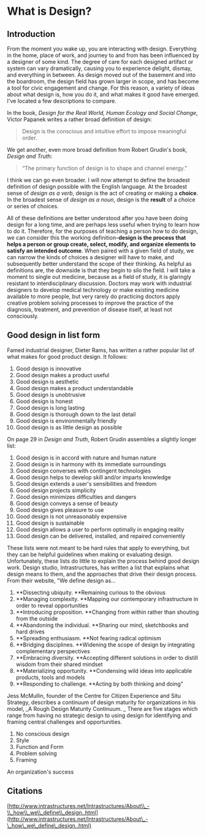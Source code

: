 # What is Design?

## Introduction

From the moment you wake up, you are interacting with design. Everything in the home, place of work, and journey to and from has been influenced by a designer of some kind. The degree of care for each designed artifact or system can vary dramatically, causing you to experience delight, dismay, and everything in between. As design moved out of the basement and into the boardroom, the design field has grown larger in scope, and has become a tool for civic engagement and change. For this reason, a variety of ideas about what design is, how you do it, and what makes it good have emerged. I've located a few descriptions to compare.

In the book, _Design for the Real World, Human Ecology and Social Change_, Victor Papanek writes a rather broad definition of design:

> Design is the conscious and intuitive effort to impose meaningful order.

We get another, even more broad definition from Robert Grudin's book, _Design and Truth_:

> “The primary function of design is to shape and channel energy.”

I think we can go even broader. I will now attempt to define the broadest definition of design possible with the English language. At the broadest sense of _design as a verb_, design is the act of creating or making a **choice**. In the broadest sense of _design as a noun_, design is the **result** of a choice or series of choices.

All of these definitions are better understood after you have been doing design for a long time, and are perhaps less useful when trying to learn how to do it. Therefore, for the purposes of teaching a person how to do design, we can consider this the working definition–**design is the process that helps a person or group create, select, modify, and organize elements to satisfy an intended outcome**. When paired with a given field of study, we can narrow the kinds of choices a designer will have to make, and subsequently better understand the scope of their thinking. As helpful as definitions are, the downside is that they begin to silo the field. I will take a moment to single out medicine, because as a field of study, it is glaringly resistant to interdisciplinary discussion. Doctors may work with industrial designers to develop medical technology or make existing medicine available to more people, but very rarely do practicing doctors apply creative problem solving processes to improve the practice of the diagnosis, treatment, and prevention of disease itself, at least not consciously.

## Good design in list form

Famed industrial designer, Dieter Rams, has written a rather popular list of what makes for good product design. It follows:

1. Good design is innovative
2. Good design makes a product useful
3. Good design is aesthetic
4. Good design makes a product understandable
5. Good design is unobtrusive
6. Good design is honest
7. Good design is long lasting
8. Good design is thorough down to the last detail
9. Good design is environmentally friendly
10. Good design is as little design as possible

On page 29 in _Design and Truth_, Robert Grudin assembles a slightly longer list:

1. Good design is in accord with nature and human nature
2. Good design is in harmony with its immediate surroundings
3. Good design converses with contingent technologies
4. Good design helps to develop skill and/or imparts knowledge
5. Good design extends a user's sensibilities and freedom
6. Good design projects simplicity
7. Good design minimizes difficulties and dangers
8. Good design conveys a sense of beauty
9. Good design gives pleasure to use
10. Good design is not unreasonably expensive
11. Good design is sustainable
12. Good design allows a user to perform optimally in engaging reality
13. Good design can be delivered, installed, and repaired conveniently

These lists were not meant to be hard rules that apply to everything, but they can be helpful guidelines when making or evaluating design. Unfortunately, these lists do little to explain the process behind good design work. Design studio, Intrastructures, has written a list that explains what design means to them, and the approaches that drive their design process. From their website, "We define design as...

1. **Dissecting ubiquity. **Remaining curious to the obvious
2. **Managing complexity. **Mapping our contemporary infrastructure in order to reveal opportunities
3. **Introducing proposition. **Changing from within rather than shouting from the outside
4. **Abandoning the individual. **Sharing our mind, sketchbooks and hard drives
5. **Spreading enthusiasm. **Not fearing radical optimism
6. **Bridging disciplines. **Widening the scope of design by integrating complementary perspectives
7. **Embracing diversity. **Accepting different solutions in order to distill wisdom from their shared mindset
8. **Materializing opportunity. **Condensing wild ideas into applicable products, tools and models
9. **Responding to challenge. **Acting by both thinking and doing"

Jess McMullin, founder of the Centre for Citizen Experience and Situ Strategy, describes a continuum of design maturity for organizations in his model, _A Rough Design Maturity Continuum. _ There are five stages which range from having no strategic design to using design for identifying and framing central challenges and opportunities.

1. No conscious design
2. Style
3. Function and Form
4. Problem solving
5. Framing

An organization's success

## Citations

[http://www.intrastructures.net/Intrastructures/About\\_-\\_how\\_we\\_define\\_design..html](http://www.intrastructures.net/Intrastructures/About\_-\_how\_we\_define\_design..html)

